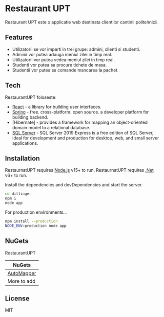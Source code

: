 # Restaurant UPT

Restaurant UPT  este o applicatie web destinata clientilor cantinii politehnicii.

## Features

- Utilizatorii se vor imparti in trei grupe: admini, clienti si studenti.
- Adminii vor putea adauga meniul zilei in timp real.
- Utilizatorii vor putea vedea meniul zilei in timp real.
- Studenti vor putea sa procure tichete de masa.
- Studentii vor putea sa comande mancarea la pachet.


## Tech

RestaurantUPT foloseste:

- [React] - a library for building user interfaces.
- [Spring] - free. cross-platform. open source. a developer platform for building backend.
- [Hibernate] - provides a framework for mapping an object-oriented domain model to a relational database.
- [SQL Server] - SQL Server 2019 Express is a free edition of SQL Server, ideal for development and production for desktop, web, and small server applications.



## Installation

RestaurnatUPT requires [Node.js](https://nodejs.org/) v15+ to run.
RestaurnatUPT requires [.Net](https://dotnet.microsoft.com/en-us/) v6+ to run.

Install the dependencies and devDependencies and start the server.

```sh
cd dillinger
npm i
node app
```

For production environments...

```sh
npm install --production
NODE_ENV=production node app
```

## NuGets

RestaurantUPT 

| NuGets |
| ------ | 
| [AutoMapper] | 
| More to add|



## License

MIT


 
   [React]: <https://reactjs.org/>
   [Spring]: <https://spring.io/>
   [ASP.NET Core]: <https://github.com/dotnet/aspnetcore>
   [AutoMapper]: <https://www.nuget.org/packages/AutoMapper.Extensions.Microsoft.DependencyInjection/8.1.1?_src=template.>
   [SQL Server]: <https://www.microsoft.com/en-us/sql-server/sql-server-downloads>

